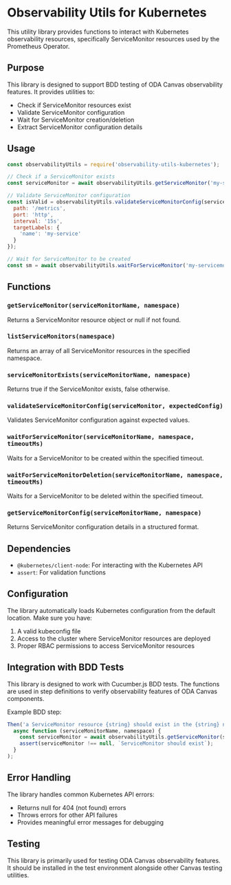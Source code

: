 # Observability Utils for Kubernetes

This utility library provides functions to interact with Kubernetes observability resources, specifically ServiceMonitor resources used by the Prometheus Operator.

## Purpose

This library is designed to support BDD testing of ODA Canvas observability features. It provides utilities to:

- Check if ServiceMonitor resources exist
- Validate ServiceMonitor configuration
- Wait for ServiceMonitor creation/deletion
- Extract ServiceMonitor configuration details

## Usage

```javascript
const observabilityUtils = require('observability-utils-kubernetes');

// Check if a ServiceMonitor exists
const serviceMonitor = await observabilityUtils.getServiceMonitor('my-servicemonitor', 'components');

// Validate ServiceMonitor configuration
const isValid = observabilityUtils.validateServiceMonitorConfig(serviceMonitor, {
  path: '/metrics',
  port: 'http',
  interval: '15s',
  targetLabels: {
    'name': 'my-service'
  }
});

// Wait for ServiceMonitor to be created
const sm = await observabilityUtils.waitForServiceMonitor('my-servicemonitor', 'components', 30000);
```

## Functions

### `getServiceMonitor(serviceMonitorName, namespace)`
Returns a ServiceMonitor resource object or null if not found.

### `listServiceMonitors(namespace)`
Returns an array of all ServiceMonitor resources in the specified namespace.

### `serviceMonitorExists(serviceMonitorName, namespace)`
Returns true if the ServiceMonitor exists, false otherwise.

### `validateServiceMonitorConfig(serviceMonitor, expectedConfig)`
Validates ServiceMonitor configuration against expected values.

### `waitForServiceMonitor(serviceMonitorName, namespace, timeoutMs)`
Waits for a ServiceMonitor to be created within the specified timeout.

### `waitForServiceMonitorDeletion(serviceMonitorName, namespace, timeoutMs)`
Waits for a ServiceMonitor to be deleted within the specified timeout.

### `getServiceMonitorConfig(serviceMonitorName, namespace)`
Returns ServiceMonitor configuration details in a structured format.

## Dependencies

- `@kubernetes/client-node`: For interacting with the Kubernetes API
- `assert`: For validation functions

## Configuration

The library automatically loads Kubernetes configuration from the default location. Make sure you have:

1. A valid kubeconfig file
2. Access to the cluster where ServiceMonitor resources are deployed
3. Proper RBAC permissions to access ServiceMonitor resources

## Integration with BDD Tests

This library is designed to work with Cucumber.js BDD tests. The functions are used in step definitions to verify observability features of ODA Canvas components.

Example BDD step:
```javascript
Then('a ServiceMonitor resource {string} should exist in the {string} namespace', 
  async function (serviceMonitorName, namespace) {
    const serviceMonitor = await observabilityUtils.getServiceMonitor(serviceMonitorName, namespace);
    assert(serviceMonitor !== null, `ServiceMonitor should exist`);
  }
);
```

## Error Handling

The library handles common Kubernetes API errors:
- Returns null for 404 (not found) errors
- Throws errors for other API failures
- Provides meaningful error messages for debugging

## Testing

This library is primarily used for testing ODA Canvas observability features. It should be installed in the test environment alongside other Canvas testing utilities.
